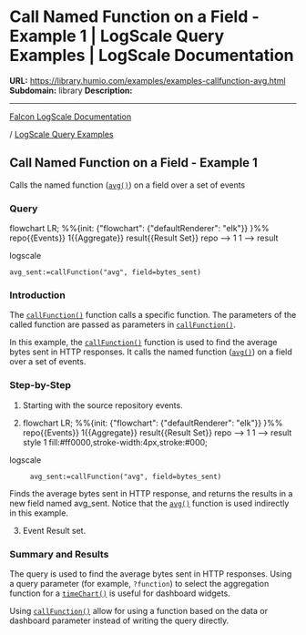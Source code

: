 # Call Named Function on a Field - Example 1 | LogScale Query Examples | LogScale Documentation

**URL:** https://library.humio.com/examples/examples-callfunction-avg.html
**Subdomain:** library
**Description:** 

---

[Falcon LogScale Documentation](https://library.humio.com)

/ [LogScale Query Examples](examples.html)

## Call Named Function on a Field - Example 1

Calls the named function ([`avg()`](https://library.humio.com/data-analysis/functions-avg.html)) on a field over a set of events 

### Query

flowchart LR; %%{init: {"flowchart": {"defaultRenderer": "elk"}} }%% repo{{Events}} 1{{Aggregate}} result{{Result Set}} repo --> 1 1 --> result

logscale
    
    
    avg_sent:=callFunction("avg", field=bytes_sent)

### Introduction

The [`callFunction()`](https://library.humio.com/data-analysis/functions-callfunction.html) function calls a specific function. The parameters of the called function are passed as parameters in [`callFunction()`](https://library.humio.com/data-analysis/functions-callfunction.html). 

In this example, the [`callFunction()`](https://library.humio.com/data-analysis/functions-callfunction.html) function is used to find the average bytes sent in HTTP responses. It calls the named function ([`avg()`](https://library.humio.com/data-analysis/functions-avg.html)) on a field over a set of events. 

### Step-by-Step

  1. Starting with the source repository events.

  2. flowchart LR; %%{init: {"flowchart": {"defaultRenderer": "elk"}} }%% repo{{Events}} 1{{Aggregate}} result{{Result Set}} repo --> 1 1 --> result style 1 fill:#ff0000,stroke-width:4px,stroke:#000;

logscale
         
         avg_sent:=callFunction("avg", field=bytes_sent)

Finds the average bytes sent in HTTP response, and returns the results in a new field named avg_sent. Notice that the [`avg()`](https://library.humio.com/data-analysis/functions-avg.html) function is used indirectly in this example. 

  3. Event Result set.




### Summary and Results

The query is used to find the average bytes sent in HTTP responses. Using a query parameter (for example, `?function`) to select the aggregation function for a [`timeChart()`](https://library.humio.com/data-analysis/functions-timechart.html) is useful for dashboard widgets. 

Using [`callFunction()`](https://library.humio.com/data-analysis/functions-callfunction.html) allow for using a function based on the data or dashboard parameter instead of writing the query directly.
